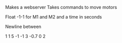 Makes a webserver
Takes commands to move motors

Float -1-1 for M1 and M2 and a time in seconds

Newline between

1 1 5
-1 -1 3
-0.7 0 2


